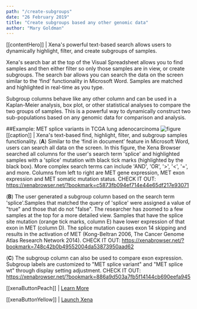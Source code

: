 ```yaml
---
path: "/create-subgroups"
date: "26 February 2019"
title: "Create subgroups based any other genomic data"
author: "Mary Goldman"
---
```


[[contentHero]]
| Xena's powerful text-based search allows users to dynamically highlight, filter, and create subgroups of samples. 

Xena's search bar at the top of the Visual Spreadsheet allows you to find samples and then either filter so only those samples are in view, or create subgroups. The search bar allows you can search the data on the screen similar to the ‘find’ functionality in Microsoft Word. Samples are matched and highlighted in real-time as you type. 

Subgroup columns behave like any other column and can be used in a Kaplan-Meier analysis, box plot, or other statistical analyses to compare the two groups of samples. This is a powerful way to dynamically construct two sub-populations based on any genomic data for comparison and analysis.

##Example: MET splice variants in TCGA lung adenocarcinoma
![figure](/images/subgroupslice.png)
[[caption]]
| Xena's text-based find, highlight, filter, and subgroup samples functionality.
(**A**) Similar to the ‘find in document’ feature in Microsoft Word, users can search all data on the screen. In this figure, the Xena Browser searched all columns for the user's search term 'splice' and highlighted samples with a 'splice' mutation with black tick marks (highlighted by the black box).  More complex search terms can include 'AND', 'OR', '>', '<', '=', and more. Columns from left to right are MET gene expression, MET exon expression and MET somatic mutation status.  CHECK IT OUT: https://xenabrowser.net/?bookmark=c5873fb094ef714e44e65df217e93071

(**B**) The user generated a subgroup column based on the search term 'splice'.Samples that matched the query of 'splice' were assigned a value of "true" and those that do not "false". The researcher has zoomed to a few samples at the top for a more detailed view. Samples that have the splice site mutation (orange tick marks, column E) have lower expression of that exon in MET (column D). The splice mutation causes exon 14 skipping and results in the activation of MET (Kong-Beltran 2006, The Cancer Genome Atlas Research Network 2014). CHECK IT OUT: https://xenabrowser.net/?bookmark=748c42b0b49552004da53873950aad62 

(**C**) The subgroup column can also be used to compare exon expression. Subgroup labels are customized to "MET splice variant" and "MET splice wt" through display setting adjustment. CHECK IT OUT: https://xenabrowser.net/?bookmark=886a9d503a7fb5f14144cb690eefa945

[[xenaButtonPeach]]
| [Learn More](https://ucsc-xena.gitbook.io/project/how-do-i/how-do-i-make-subgroups)

[[xenaButtonYellow]]
| [Launch Xena](https://xenabrowser.net/)

